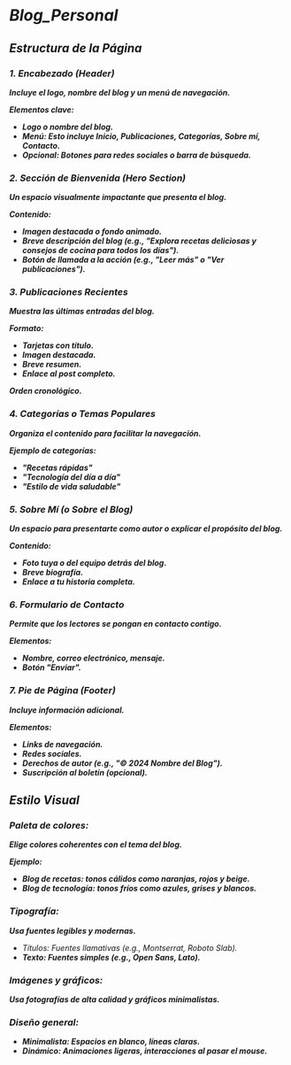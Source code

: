 # **_Blog_Personal_**

## **_Estructura de la Página_**

### **_1. Encabezado (Header)_**

**_Incluye el logo, nombre del blog y un menú de navegación._**

**_Elementos clave:_**

- **_Logo o nombre del blog._**
- **_Menú: Esto incluye Inicio, Publicaciones, Categorías, Sobre mí, Contacto._**
- **_Opcional: Botones para redes sociales o barra de búsqueda._**

### **_2. Sección de Bienvenida (Hero Section)_**

**_Un espacio visualmente impactante que presenta el blog._**

**_Contenido:_**

- **_Imagen destacada o fondo animado._**
- **_Breve descripción del blog (e.g., "Explora recetas deliciosas y consejos de cocina para todos los días")._**
- **_Botón de llamada a la acción (e.g., "Leer más" o "Ver publicaciones")._**

### **_3. Publicaciones Recientes_**

**_Muestra las últimas entradas del blog._**

**_Formato:_**

- **_Tarjetas con título._**
- **_Imagen destacada._**
- **_Breve resumen._**
- **_Enlace al post completo._**

**_Orden cronológico._**

### **_4. Categorías o Temas Populares_**

**_Organiza el contenido para facilitar la navegación._**

**_Ejemplo de categorías:_**

- **_"Recetas rápidas"_**
- **_"Tecnología del día a día"_**
- **_"Estilo de vida saludable"_**
  
### **_5. Sobre Mí (o Sobre el Blog)_**

**_Un espacio para presentarte como autor o explicar el propósito del blog._**

**_Contenido:_**

- **_Foto tuya o del equipo detrás del blog._**
- **_Breve biografía._**
- **_Enlace a tu historia completa._**
  
### **_6. Formulario de Contacto_**

**_Permite que los lectores se pongan en contacto contigo._**

**_Elementos:_**

- **_Nombre, correo electrónico, mensaje._**
- **_Botón "Enviar"._**
  
### **_7. Pie de Página (Footer)_**

**_Incluye información adicional._**

**_Elementos:_**

- **_Links de navegación._**
- **_Redes sociales._**
- **_Derechos de autor (e.g., "© 2024 Nombre del Blog")._**
- **_Suscripción al boletín (opcional)._**

## **_Estilo Visual_**

### **_Paleta de colores:_**

**_Elige colores coherentes con el tema del blog._**

**_Ejemplo:_**

- **_Blog de recetas: tonos cálidos como naranjas, rojos y beige._**
- **_Blog de tecnología: tonos fríos como azules, grises y blancos._**
  
### **_Tipografía:_**

**_Usa fuentes legibles y modernas._**

- _Títulos: Fuentes llamativas (e.g., Montserrat, Roboto Slab)._
- **_Texto: Fuentes simples (e.g., Open Sans, Lato)._**

### **_Imágenes y gráficos:_**

**_Usa fotografías de alta calidad y gráficos minimalistas._**

### **_Diseño general:_**

- **_Minimalista: Espacios en blanco, líneas claras._**
- **_Dinámico: Animaciones ligeras, interacciones al pasar el mouse._**
